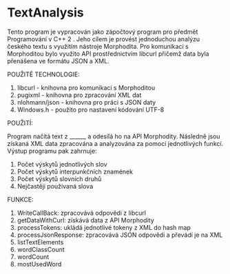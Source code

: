# TextAnalysis
Tento program je vypracován jako zápočtový program pro předmět Programování v C++ 2 . Jeho cílem je provést jednoduchou analýzu českého textu s využitím nástroje Morphodita. Pro komunikaci s Morphoditou bylo využito API prostřednictvím libcurl přičemž data byla přenášena ve formátu JSON a XML.

POUŽITÉ TECHNOLOGIE:
  1. libcurl - knihovna pro komunikaci s Morphoditou
  2. pugixml - knihovna pro zpracování XML dat
  3. nlohmann/json - knihovna pro práci s JSON daty
  4. Windows.h - použito pro nastavení kódování UTF-8

POUŽITÍ:

Program načítá text z ______ a odesílá ho na API Morphodity. Následně jsou získaná XML data zpracována a analyzována za pomocí jednotlivých funkcí. 
Výstup programu pak zahrnuje:
  1. Počet výskytů jednotlivých slov
  2. Počet výskytů interpunkčních znamének
  3. Počet výskytů slovních druhů
  4. Nejčastěji používaná slova

FUNKCE: 
  1. WriteCallBack: zpracovává odpovědi z libcurl
  2. getDataWithCurl: získává data z API Morphodity
  3. processTokens: ukládá jednotlivé tokeny z XML do hash map
  4. processJsonResponse: zpracovává JSON odpovědi a převádí je na XML
  5. listTextElements
  6. wordClassCount
  7. wordCount
  8. mostUsedWord

